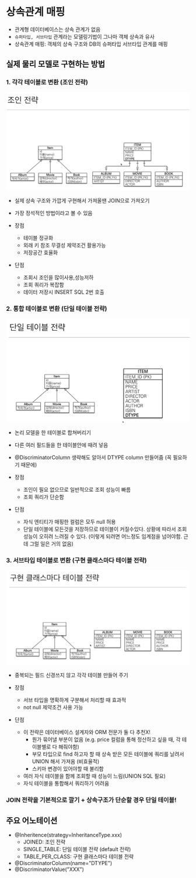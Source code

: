 # 상속관계 매핑

- 관계형 데이터베이스는 상속 관계가 없음
- `슈퍼타입, 서브타입` 관계라는 모델링기법이 그나마 객체 상속과 유사
- 상속관계 매핑: 객체의 상속 구조와 DB의 슈퍼타입 서브타입 관계를 매핑

## 실제 물리 모델로 구현하는 방법

### 1. 각각 테이블로 변환 (조인 전략)
   
![join mapping](images/inheritence_join.png)

- 실제 상속 구조와 가깝게 구현해서 가져올땐 JOIN으로 가져오기
- 가장 정석적인 방법이라고 볼 수 있음

- 장점
  - 테이블 정규화
  - 외래 키 참조 무결성 제약조건 활용가능
  - 저장공간 효율화
  
- 단점
  - 조회시 조인을 많이사용,성능저하
  - 조회 쿼리가 복잡함
  - 데이터 저장시 INSERT SQL 2번 호출

### 2. 통합 테이블로 변환 (단일 테이블 전략)

![join mapping](images/inheritence_single_table.png)

- 논리 모델을 한 테이블로 합쳐버리기
- 다른 여러 필드들을 한 테이블안에 때려 넣음
- @DiscriminatorColumn 생략해도 알아서 DTYPE column 만들어줌 (꼭 필요하기 때문에)

- 장점
  - 조인이 필요 없으므로 일반적으로 조회 성능이 빠름
  - 조회 쿼리가 단순함 
    
- 단점
  - 자식 엔티티가 매핑한 컬럼은 모두 null 허용
  - 단일 테이블에 모든것을 저장하므로 테이블이 커질수있다. 상황에 따라서 조회 성능이 오히려 느려질 수 있다. 
    (이렇게 되려면 어느정도 임계점을 넘어야함. 근데 그럴 일은 거의 없음)

### 3. 서브타입 테이블로 변환 (구현 클래스마다 테이블 전략)

![join mapping](images/inheritence_table_per_class.png)

- 중복되는 필드 신경쓰지 않고 각각 테이블 만들어 주기

- 장점
  - 서브 타입을 명확하게 구분해서 처리할 때 효과적
  - not null 제약조건 사용 가능

- 단점
  - 이 전략은 데이터베이스 설계자와 ORM 전문가 둘 다 추천X!
    - 뭔가 묶어낼 부분이 없음 (e.g. price 컬럼을 통해 정산하고 싶을 때, 각 테이블별로 다 해줘야함)
    - 부모 타입으로 find 하고자 할 때 상속 받은 모든 테이블에 쿼리를 날려서 UNION 해서 가져옴 (비효율적)
    - 스키마 변경이 있어야할 때 불리함
  - 여러 자식 테이블을 함께 조회할 때 성능이 느림(UNION SQL 필요)
  - 자식 테이블을 통합해서 쿼리하기 어려움

### JOIN 전략을 기본적으로 깔기 + 상속구조가 단순할 경우 단일 테이블!

## 주요 어노테이션

- @Inheritence(strategy=InheritanceType.xxx)
    - JOINED: 조인 전략
    - SINGLE_TABLE: 단일 테이블 전략 (default 전략)
    - TABLE_PER_CLASS: 구현 클래스마다 테이블 전략
- @DiscriminatorColumn(name="DTYPE")
- @DiscriminatorValue("XXX")

